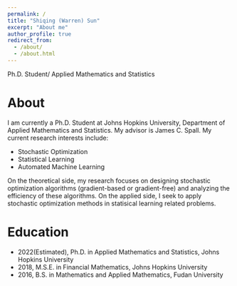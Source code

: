```yaml
---
permalink: /
title: "Shiqing (Warren) Sun"
excerpt: "About me"
author_profile: true
redirect_from: 
  - /about/
  - /about.html
---
```


Ph.D. Student/
Applied Mathematics and Statistics



About
===
I am currently a Ph.D. Student at Johns Hopkins University, Department of Applied Mathematics and Statistics. My advisor is James C. Spall. My current research interests include:
 - Stochastic Optimization
 - Statistical Learning
 - Automated Machine Learning
 
On the theoretical side, my research focuses on designing stochastic optimization algorithms (gradient-based or gradient-free) and analyzing the efficiency of these algorithms. On the applied side, I seek to apply stochastic optimization methods in statisical learning related problems. 


Education
===
 - 2022(Estimated), Ph.D. in Applied Mathematics and Statistics, Johns Hopkins University
 - 2018, M.S.E. in Financial Mathematics, Johns Hopkins University
 - 2016, B.S. in Mathematics and Applied Mathematics, Fudan University
